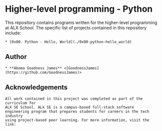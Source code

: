 # Higher-level programming - Python

This repository contains programs written for the higher-level programming at ALX School. The specific list of projects contained in this repository include:

	* [0x00. Python - Hello, World](./0x00-python-hello_world)

## Author

	* **Akoma Goodness James** <[GoodnessJames](https://github.com/GoodnessJames)>

## Acknowledgements

	All work contained in this project was completed as part of the curriculum for
	ALX SE School. ALX SE is a campus-based full-stack software
	engineering program that prepares students for careers in the tech industry
	using project-based peer learning. For more information, visit the link: 
